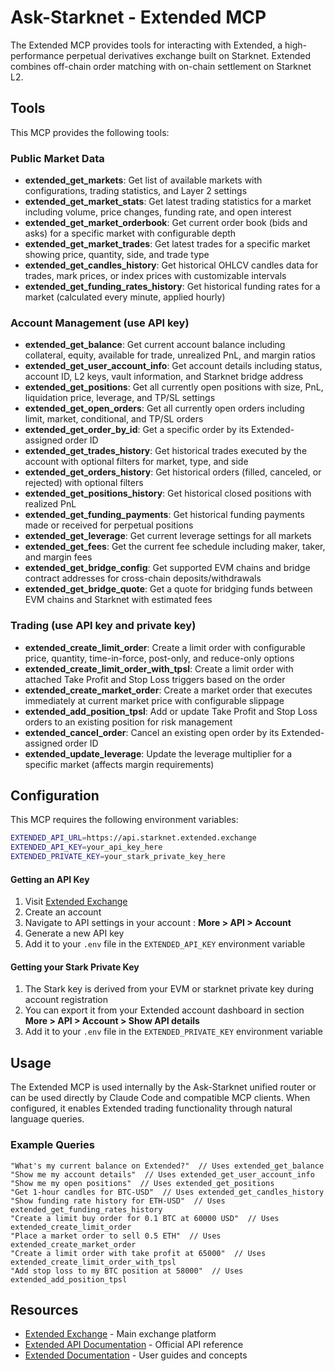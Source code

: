 # Ask-Starknet - Extended MCP

The Extended MCP provides tools for interacting with Extended, a high-performance perpetual derivatives exchange built on Starknet. Extended combines off-chain order matching with on-chain settlement on Starknet L2.

## Tools

This MCP provides the following tools:

### Public Market Data

- **extended_get_markets**: Get list of available markets with configurations, trading statistics, and Layer 2 settings
- **extended_get_market_stats**: Get latest trading statistics for a market including volume, price changes, funding rate, and open interest
- **extended_get_market_orderbook**: Get current order book (bids and asks) for a specific market with configurable depth
- **extended_get_market_trades**: Get latest trades for a specific market showing price, quantity, side, and trade type
- **extended_get_candles_history**: Get historical OHLCV candles data for trades, mark prices, or index prices with customizable intervals
- **extended_get_funding_rates_history**: Get historical funding rates for a market (calculated every minute, applied hourly)

### Account Management (use API key)

- **extended_get_balance**: Get current account balance including collateral, equity, available for trade, unrealized PnL, and margin ratios
- **extended_get_user_account_info**: Get account details including status, account ID, L2 keys, vault information, and Starknet bridge address
- **extended_get_positions**: Get all currently open positions with size, PnL, liquidation price, leverage, and TP/SL settings
- **extended_get_open_orders**: Get all currently open orders including limit, market, conditional, and TP/SL orders
- **extended_get_order_by_id**: Get a specific order by its Extended-assigned order ID
- **extended_get_trades_history**: Get historical trades executed by the account with optional filters for market, type, and side
- **extended_get_orders_history**: Get historical orders (filled, canceled, or rejected) with optional filters
- **extended_get_positions_history**: Get historical closed positions with realized PnL
- **extended_get_funding_payments**: Get historical funding payments made or received for perpetual positions
- **extended_get_leverage**: Get current leverage settings for all markets
- **extended_get_fees**: Get the current fee schedule including maker, taker, and margin fees
- **extended_get_bridge_config**: Get supported EVM chains and bridge contract addresses for cross-chain deposits/withdrawals
- **extended_get_bridge_quote**: Get a quote for bridging funds between EVM chains and Starknet with estimated fees

### Trading (use API key and private key)

- **extended_create_limit_order**: Create a limit order with configurable price, quantity, time-in-force, post-only, and reduce-only options
- **extended_create_limit_order_with_tpsl**: Create a limit order with attached Take Profit and Stop Loss triggers based on the order
- **extended_create_market_order**: Create a market order that executes immediately at current market price with configurable slippage
- **extended_add_position_tpsl**: Add or update Take Profit and Stop Loss orders to an existing position for risk management
- **extended_cancel_order**: Cancel an existing open order by its Extended-assigned order ID
- **extended_update_leverage**: Update the leverage multiplier for a specific market (affects margin requirements)

## Configuration

This MCP requires the following environment variables:

```bash
EXTENDED_API_URL=https://api.starknet.extended.exchange
EXTENDED_API_KEY=your_api_key_here
EXTENDED_PRIVATE_KEY=your_stark_private_key_here
```

#### Getting an API Key

1. Visit [Extended Exchange](https://starknet.extended.exchange/)
2. Create an account
3. Navigate to API settings in your account : **More > API > Account**
4. Generate a new API key
5. Add it to your `.env` file in the `EXTENDED_API_KEY` environment variable

#### Getting your Stark Private Key

1. The Stark key is derived from your EVM or starknet private key during account registration
2. You can export it from your Extended account dashboard in section **More > API > Account > Show API details**
3. Add it to your `.env` file in the `EXTENDED_PRIVATE_KEY` environment variable

## Usage

The Extended MCP is used internally by the Ask-Starknet unified router or can be used directly by Claude Code and compatible MCP clients. When configured, it enables Extended trading functionality through natural language queries.

### Example Queries

```
"What's my current balance on Extended?"  // Uses extended_get_balance
"Show me my account details"  // Uses extended_get_user_account_info
"Show me my open positions"  // Uses extended_get_positions
"Get 1-hour candles for BTC-USD"  // Uses extended_get_candles_history
"Show funding rate history for ETH-USD"  // Uses extended_get_funding_rates_history
"Create a limit buy order for 0.1 BTC at 60000 USD"  // Uses extended_create_limit_order
"Place a market order to sell 0.5 ETH"  // Uses extended_create_market_order
"Create a limit order with take profit at 65000"  // Uses extended_create_limit_order_with_tpsl
"Add stop loss to my BTC position at 58000"  // Uses extended_add_position_tpsl
```

## Resources

- [Extended Exchange](https://starknet.extended.exchange/) - Main exchange platform
- [Extended API Documentation](https://api.docs.extended.exchange/) - Official API reference
- [Extended Documentation](https://docs.extended.exchange/) - User guides and concepts
